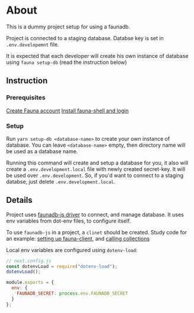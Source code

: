 # About

This is a dummy project setup for using a faunadb.

Project is connected to a staging database. Databse key is set in `.env.developemnt` file.

It is expected that each developer will create his own instance of database using `fauna setup-db` (read the instruction below)

## Instruction

### Prerequisites

[Create Fauna account](https://dashboard.fauna.com/accounts/register)
[Install fauna-shell and login](https://github.com/fauna/fauna-shell#fauna-shell)

### Setup

Run `yarn setup-db <database-name>` to create your own instance of database. You can leave `<database-name>` empty, then directory name will be used as a database name.

Running this command will create and setup a database for you, it also will create a `.env.development.local` file with newly created secret-key. It will be used over `.env.development`. So, if you'd want to connect to a staging databse, just delete `.env.development.local`.

## Details

Project uses [faunadb-js driver](https://github.com/fauna/faunadb-js) to connect, and manage database. It uses env variables from dot-env files, to configure itself.

To use `faunadb-js` in a project, a `clinet` should be created. Study code for an example: [setting up fauna-client](https://github.com/tem-tem/faunadb-test/blob/master/src/helpers/faunaConfig.js), and [calling collections](https://github.com/tem-tem/faunadb-test/blob/5a7111151637b15e3b15ab5843a422d11791504e/pages/index.js#L10-L21)

Local env variables are configured using `dotenv-load`:

```js
// next.config.js
const dotenvLoad = require("dotenv-load");
dotenvLoad();

module.exports = {
  env: {
    FAUNADB_SECRET: process.env.FAUNADB_SECRET
  }
};
```
